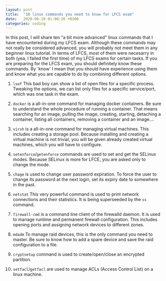 ```yaml
---
layout: post
title:  "10 linux commands you need to know for LFCS exam"
date:   2020-06-10 01:08:26 +0100
categories: coding
---
```


In this post, I will share ten "a bit more advanced" linux commands that I have encountered during my LFCS exam. Although these commands may not really be considered advanced, you will probably not meet them in any beginner linux tutorial. In terms of LFCS, most of them were necesarry in both (yea, I failed the first time) of my LFCS exams for certain tasks. If you are preparing for the LFCS exam, you should definitely know these commands. By 'know' I mean that you should have experience using them and know what you are capable to do by combining different options.

1. `lsof`
    This bad boy can show a list of open files for a specific process. Tweaking the options, we can list only files for a specific service/port, which was one task in the exam.

2. `docker`
    is a all-in-one command for managing docker containers. Be sure to understand the whole procedure of running a container. That means searching for an image, pulling the image, creating, starting, detaching a container, listing all containers, removing a container and an image....

3. `virsh`
    is a all-in-one command for managing virtual machines. This includes creating a storage pool. Because installing and creating a virtual machine is not trivial, you will be given already created virtual machines, which you will have to configure.

4. `setenforce`/`getenforce`
    commands are used to set and get the SELinux modes. Because SELinux is more for LFCE, you are asked only to change the mode.

5. `chage`
    is used to change user password expiration. To force the user to change its password at the next login, set its expiry date to somewhere in the past.

6. `netstat`
    This very powerful command is used to print network connections and their statistics. It is being superseeded by the `ss` command.

7. `firewall-cmd`
   is a command line client of the firewalld daemon. It is used to manage runtime and permanent firewall configuration. This includes opening ports and assigning network devices to different zones.  

8. `mdadm`
    To manage raid devices, this is the only command you need to master.
    Be sure to know how to add a spare device and save the raid configuration to a file.

9. `cryptsetup`
    command is used to create/open/close an encrypted partition. 

10. `setfacl`/`getfacl` 
    are used to manage ACLs (Access Control List) on a linux machine.






